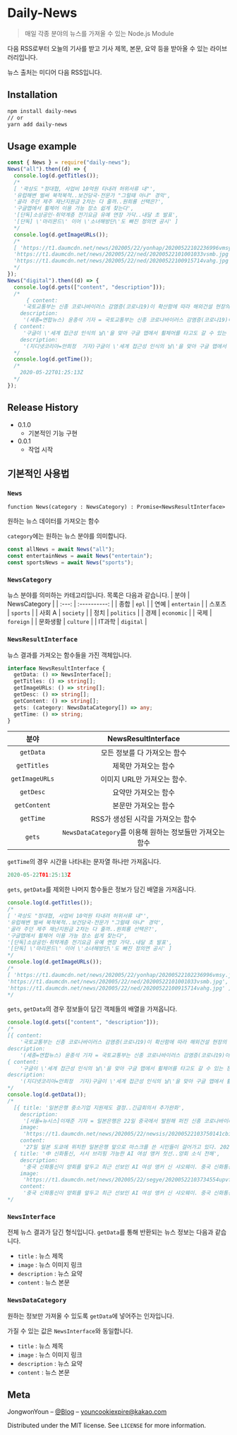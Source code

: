 
# Daily-News

> 매일 각종 분야의 뉴스를 가져올 수 있는 Node.js Module

다음 RSS로부터 오늘의 기사를 받고 기사 제목, 본문, 요약 등을 받아올 수 있는 라이브러리입니다.

뉴스 출처는 미디어 다음 RSS입니다.

## Installation

```sh
npm install daily-news
// or
yarn add daily-news
```

## Usage example

```javascript
const { News } = require("daily-news");
News("all").then((d) => {
  console.log(d.getTitles());
  /*
  [ '곽상도 "정대협, 사업비 10억원 타내려 허위서류 내"',
  '유럽해변 벌써 북적북적..보건당국·전문가 "그럴때 아냐" 경악',
  '골라 주던 제주 재난지원금 2차는 다 줄까..원희룡 선택은?',
  '구글맵에서 휠체어 이용 가능 장소 쉽게 찾는다',
  '[단독]소상공인·취약계층 전기요금 유예 연장 가닥..내달 초 발표',
  '[단독] \'마리몬드\' 이어 \'소녀해방단\'도 빠진 정의연 공시' ]
  */
  console.log(d.getImageURLs());
  /*
  [ 'https://t1.daumcdn.net/news/202005/22/yonhap/20200522102236996vmsy.jpg',
  'https://t1.daumcdn.net/news/202005/22/ned/20200522101001033vsmb.jpg',
  'https://t1.daumcdn.net/news/202005/22/ned/20200522100915714vahg.jpg' ]
  */
});
News("digital").then((d) => {
  console.log(d.gets(["content", "description"]));
  /*
      { content:
     '국토교통부는 신종 코로나바이러스 감염증(코로나19)이 확산함에 따라 해외건설 현장의 방역관리 강화를 위해 마스크 15만9천여장의 반출을 허용했다고 22일 밝혔다.\n건설현장 \n총 63개국 398개 현장의 한국인 건설 근로자 4천423명이 3개월가량 쓸 수 있는 분량이다.\n현재 마스크 해외 반출은 원칙적으로 금지됐고 해외 건설 근로자의 경우 국내 가족을 통한 반출 등만 허용되는 상황이었다.\n이에 국토부는 해외 건설기업의 마스크 수요와 현황을 조사하고 산업통상자원부, 식품의약품안전처 등 관계부처와 협의해 최종 반출 승인을 받았다.\n주요 해외건설 현장은 현지 한국대사관을 중심으로 현장방역을 강화하고 있으며, 국토부도 코로나19 대응 가이드라인을 건설사에 배포한 바 있다.\n국토부 관계자는 "앞으로도 관계 부처와 해외건설협회, 해외 건설기업들과 긴밀한 협의를 통해 우리 건설 근로자의 코로나19 예방 조치에 전력을 기울일 방침"이라고 말했다.',
    description:
     '(세종=연합뉴스) 윤종석 기자 = 국토교통부는 신종 코로나바이러스 감염증(코로나19)이 확산함에 따라 해외건설 현장의 방역관리 강화를 위해 마스크 15만9천여장의 반출을 허용했다고 22일 밝혔다. 총 63개국 398개 현장의 한국인 건설 근로자 4천423명이 3개월가량 쓸 수 있는 분량이다. 현재 마스크 해외 반출은 원칙적으로 금지됐고 해외 건설 근로자의' },
  { content:
     '구글이 \'세계 접근성 인식의 날\'을 맞아 구글 맵에서 휠체어를 타고도 갈 수 있는 장소를 쉽게 찾을 수 있는 기능을 추가했다.\n21일(현지시간) 구글은 구글 맵에서 휠체어 접근성 정보를 더 명확히 알 수 있는 기능을 추가했다고 밝혔다. 사용자가 구글맵에서 \'접근 가능한 장소\' 기능을 선택하면 휠체어 친화적인 장소를 구글맵 안에서 더 쉽게 찾을 수 있다. 휠체어를 위한 좌석과 화장실, 주차장이 제대로 있는지도 확인할 수 있다.\n예를 들어 식당을 찾는다고 했을 때, 휠체어가 쉽게 들어갈 수 있는 공간에는 검색한 식당 목록 중 휠체어 아이콘이 들어가 사용자들이 쉽게 알 수 있게 했다.\n이 기능은 구글맵을 업데이트한 후 사용할 수 있으며, 안드로이드나 iOS에서 모두 이용 가능하다. 먼저 호주와 일본, 영국, 미국 등에서 사용할 수 있으며, 추가 국가에 대한 지원은 추후 제공될 예정이다.\n()',
    description:
     '(지디넷코리아=안희정  기자)구글이 \'세계 접근성 인식의 날\'을 맞아 구글 맵에서 휠체어를 타고도 갈 수 있는 장소를 쉽게 찾을 수 있는 기능을 추가했다. 21일(현지시간) 구글은 구글 맵에서 휠체어 접근성 정보를 더 명확히 알 수 있는 기능을 추가했다고 밝혔다. 사용자가 구글맵에서 \'접근 가능한 장소\' 기능을 선택하면 휠체어 친화적인 장소를 구글맵 안에서' } ]
  */
  console.log(d.getTime());
  /*
    2020-05-22T01:25:13Z
  */
});
```

## Release History

* 0.1.0
    * 기본적인 기능 구현
* 0.0.1
    * 작업 시작

## 기본적인 사용법

### `News`

`function News(category : NewsCategory) : Promise<NewsResultInterface>`

원하는 뉴스 데이터를 가져오는 함수

 `category`에는 원하는 뉴스 분야를 의미합니다.

```javascript
const allNews = await News("all");
const entertainNews = await News("entertain");
const sportsNews = await News("sports");
```

### `NewsCategory`

뉴스 분야를 의미하는 카테고리입니다. 목록은 다음과 같습니다.
|  분야   | NewsCategory |
| :---: | :----------: |
|  종합   |    `epl`     |
|  연예   | `entertain`  |
|  스포츠  |   `sports`   |
| 사회 A  |  `society`   |
|  정치   |  `politics`  |
|  경제   |  `economic`  |
|  국제   |  `foreign`   |
| 문화생활  |  `culture`   |
| IT과학  |  `digital`   |

### `NewsResultInterface`

뉴스 결과를 가져오는 함수들을 가진 객체입니다.

```typescript
interface NewsResultInterface {
  getData: () => NewsInterface[];
  getTitles: () => string[];
  getImageURLs: () => string[];
  getDesc: () => string[];
  getContent: () => string[];
  gets: (category: NewsDataCategory[]) => any;
  getTime: () => string;
}
```

|       분야       |           NewsResultInterface            |
| :------------: | :--------------------------------------: |
|   `getData`    |             모든 정보를 다 가져오는 함수             |
|  `getTitles`   |               제목만 가져오는 함수                |
| `getImageURLs` |            이미지 URL만 가져오는 함수.             |
|   `getDesc`    |               요약만 가져오는 함수                |
|  `getContent`  |               본문만 가져오는 함수                |
|   `getTime`    |           RSS가 생성된 시각을 가져오는 함수           |
|     `gets`     | `NewsDataCategory`를 이용해 원하는 정보들만 가져오는 함수 |

`getTime`의 경우 시간을 나타내는 문자열 하나만 가져옵니다.

```javascript
2020-05-22T01:25:13Z
```

`gets`, `getData`를 제외한 나머지 함수들은 정보가 담긴 배열을 가져옵니다.

```javascript
console.log(d.getTitles());
/*
[ '곽상도 "정대협, 사업비 10억원 타내려 허위서류 내"',
'유럽해변 벌써 북적북적..보건당국·전문가 "그럴때 아냐" 경악',
'골라 주던 제주 재난지원금 2차는 다 줄까..원희룡 선택은?',
'구글맵에서 휠체어 이용 가능 장소 쉽게 찾는다',
'[단독]소상공인·취약계층 전기요금 유예 연장 가닥..내달 초 발표',
'[단독] \'마리몬드\' 이어 \'소녀해방단\'도 빠진 정의연 공시' ]
*/
console.log(d.getImageURLs());
/*
[ 'https://t1.daumcdn.net/news/202005/22/yonhap/20200522102236996vmsy.jpg',
'https://t1.daumcdn.net/news/202005/22/ned/20200522101001033vsmb.jpg',
'https://t1.daumcdn.net/news/202005/22/ned/20200522100915714vahg.jpg' ]
*/
```

`gets`, `getData`의 경우 정보들이 담긴 객체들의 배열을 가져옵니다.

```javascript
console.log(d.gets(["content", "description"]));
/*
[{ content:
    '국토교통부는 신종 코로나바이러스 감염증(코로나19)이 확산함에 따라 해외건설 현장의 방역관리 강화를 위해 마스크 15만9천여장의 반출을 허용했다고 22일 밝혔다.\n건설현장 \n총 63개국 398개 현장의 한국인 건설 근로자 4천423명이 3개월가량 쓸 수 있는 분량이다.\n현재 마스크 해외 반출은 원칙적으로 금지됐고 해외 건설 근로자의 경우 국내 가족을 통한 반출 등만 허용되는 상황이었다.\n이에 국토부는 해외 건설기업의 마스크 수요와 현황을 조사하고 산업통상자원부, 식품의약품안전처 등 관계부처와 협의해 최종 반출 승인을 받았다.\n주요 해외건설 현장은 현지 한국대사관을 중심으로 현장방역을 강화하고 있으며, 국토부도 코로나19 대응 가이드라인을 건설사에 배포한 바 있다.\n국토부 관계자는 "앞으로도 관계 부처와 해외건설협회, 해외 건설기업들과 긴밀한 협의를 통해 우리 건설 근로자의 코로나19 예방 조치에 전력을 기울일 방침"이라고 말했다.',
description:
    '(세종=연합뉴스) 윤종석 기자 = 국토교통부는 신종 코로나바이러스 감염증(코로나19)이 확산함에 따라 해외건설 현장의 방역관리 강화를 위해 마스크 15만9천여장의 반출을 허용했다고 22일 밝혔다. 총 63개국 398개 현장의 한국인 건설 근로자 4천423명이 3개월가량 쓸 수 있는 분량이다. 현재 마스크 해외 반출은 원칙적으로 금지됐고 해외 건설 근로자의' },
{ content:
    '구글이 \'세계 접근성 인식의 날\'을 맞아 구글 맵에서 휠체어를 타고도 갈 수 있는 장소를 쉽게 찾을 수 있는 기능을 추가했다.\n21일(현지시간) 구글은 구글 맵에서 휠체어 접근성 정보를 더 명확히 알 수 있는 기능을 추가했다고 밝혔다. 사용자가 구글맵에서 \'접근 가능한 장소\' 기능을 선택하면 휠체어 친화적인 장소를 구글맵 안에서 더 쉽게 찾을 수 있다. 휠체어를 위한 좌석과 화장실, 주차장이 제대로 있는지도 확인할 수 있다.\n예를 들어 식당을 찾는다고 했을 때, 휠체어가 쉽게 들어갈 수 있는 공간에는 검색한 식당 목록 중 휠체어 아이콘이 들어가 사용자들이 쉽게 알 수 있게 했다.\n이 기능은 구글맵을 업데이트한 후 사용할 수 있으며, 안드로이드나 iOS에서 모두 이용 가능하다. 먼저 호주와 일본, 영국, 미국 등에서 사용할 수 있으며, 추가 국가에 대한 지원은 추후 제공될 예정이다.\n()',
description:
    '(지디넷코리아=안희정  기자)구글이 \'세계 접근성 인식의 날\'을 맞아 구글 맵에서 휠체어를 타고도 갈 수 있는 장소를 쉽게 찾을 수 있는 기능을 추가했다. 21일(현지시간) 구글은 구글 맵에서 휠체어 접근성 정보를 더 명확히 알 수 있는 기능을 추가했다고 밝혔다. 사용자가 구글맵에서 \'접근 가능한 장소\' 기능을 선택하면 휠체어 친화적인 장소를 구글맵 안에서' } ]
*/
console.log(d.getData());
/*
  [{ title: '일본은행 중소기업 지원제도 결정..긴급회의서 추가완화',
    description:
     '[서울=뉴시스]이재준 기자 = 일본은행은 22일 중국에서 발원해 퍼진 신종 코로나바이러스 감염증(코로나19)으로 타격을 받은 중소기업의 자금난을 덜어주기 위한 지원제도를 확정했다. 닛케이 신문 등에 따르면 일본은행은 이날 긴급 금융정책 결정회의를 소집해 단기 정책금리를 마이너스 0.1%, 장기금리를 제로% 정도로 추이하도록 유도하는 현행 장단기 금리조작',
    image:
     'https://t1.daumcdn.net/news/202005/22/newsis/20200522103750141cbic.jpg',
    content:
     '27일 일본 도쿄에 위치한 일본은행 앞으로 마스크를 쓴 시민들이 걸어가고 있다. 2020.04.27.\n일본은행은 22일 중국에서 발원해 퍼진 신종 코로나바이러스 감염증(코로나19)으로 타격을 받은 중소기업의 자금난을 덜어주기 위한 지원제도를 확정했다.\n닛케이 신문 등에 따르면 일본은행은 이날 긴급 금융정책 결정회의를 소집해 단기 정책금리를 마이너스 0.1%, 장기금리를 제로% 정도로 추이하도록 유도하는 현행 장단기 금리조작의 유지를 찬성다수를 결정하고 이 같은 추가 금융완화책을 결정했다.\n금융정책 결정회의는 이달 들어 개시한 민간 금융기관에 의한 실질적인 무이자·무담보 대출을 뒷받침할 목적으로 융자를 실시한 금융기관에 대해 \'제로 금리\'로 자금을 공급하는 틀을 정식으로 승인했다. \n기존 기업어음(CP)과 사채 매입액, 코로나19 대응 금융지원 특별 조작 외에 총액 75조엔(약 861조원) 규모 코로나19 대응 자금난 지원 특별 프로그램을 운영하기로 했다. 기간은 반년간 연장해 2021년 3월까지 시행한다.\n새 자금공급 제도는 일본 정부의 긴급경제대책과 연동하는 조치로 금융기관에 제로 금리로 자금을 융통하는 외에 이용잔고에 따라 일본은행 당좌예금에 0.1% 금리를 붙여준다.\n금융기관에 유리한 여건을 조성해 중소기업 등을 상대로 하는 적극적인 융자를 촉진할 것으로 기대된다.\n일본은행이 6월 정례 회의를 기다리지 않고 9년 만에 긴급 금융정책 결정회의를 소집한 것은 극히 이례적으로 그만큼 코로나19로 인한 경제적 충격이 크다는 사실을 방증한다.\n앞서 일본은행은 4월27일 전번 회의 때 차기 회의까지 새 자금공급 제도의 설계를 마치고 확정할 방침을 표명했다.\n차기 회의는 6월15~16일 예정이나 구로다 하루히코(黑田東彦) 총재가 국회답변 등에서 임시회의 개최를 염두에 두고 조속히 시행하고 싶다고 밝혀왔다.\n외출과 영업 자숙으로 서비스 산업을 중심으로 중소기업의 매출이 급감하면서 자금난이 가중하고 있다.\n앞서 지난달 27일 회의에서 일본은행은 연간 80조 엔(약 916조원)인 국채 매입 한도를 사실상 철폐하는 등 금융완화 조치를 했다.\n일본은행은 기업이 자금 조달을 위해 발행하는 기업어음(CP)과 회사채 매입 한도도 총 20조엔으로 끌어올렸다. 기존 매입 한도의 약 3배에 달한다. 매입 대상으로 하는 채권 잔존기간도 기존 1~3년에서 5년까지 연장했다.\n구로다 총재는 이번 긴급 금융정책 결정회의에 관회견을 이번에는 갖지 않기로 했다.\n☞공감언론 뉴시스' },
  { title: '中 신화통신, 서서 브리핑 가능한 AI 여성 앵커 첫선..양회 소식 전해',
    description:
     '중국 신화통신이 양회를 앞두고 최근 선보인 AI 여성 앵커 신 샤오웨이. 중국 신화통신 영상 캡처    중국 신화통신이 가상 스튜디오에 선 채 뉴스를 진행할 수 있는 인공지능(AI) 앵커를 최근 선보여 대중의 관심을 끌고 있다. 이름이 ‘신 샤오웨이’인 여성 앵커는 중국 양회 개막 전날(20일) 처음 방송에 등장했으며, 오는 28일까지 양회가 열리는',
    image:
     'https://t1.daumcdn.net/news/202005/22/segye/20200522103734554upvf.jpg',
    content:
     '중국 신화통신이 양회를 앞두고 최근 선보인 AI 여성 앵커 신 샤오웨이. 중국 신화통신 영상 캡처\n \n중국 신화통신이 가상 스튜디오에 선 채 뉴스를 진행할 수 있는 인공지능(AI) 앵커를 최근 선보여 대중의 관심을 끌고 있다.\n이름이 ‘신 샤오웨이’인 여성 앵커는 중국 양회 개막 전날(20일) 처음 방송에 등장했으며, 오는 28일까지 양회가 열리는 동안 일부 소식을 시청자에게 전달할 예정이다.\n신화통신 앵커 쟈오 완웨이의 동작을 본 따 만들었으며, 얼굴 표정과 신체 동작 인식 센서를 몸에 붙인 쟈오 완웨이가 오른손을 들었다 놓는 등의 동작을 취하면, 이를 모두 저장했다가 재구성해 신 샤오웨이에게 적용하는 방식이다.\n아울러 기사 문장을 입력하면, 화면 속의 신 샤오웨이가 읽을 수 있다고 신화통신은 전했다.\n입 모양과 문장이 완벽한 일치를 이룬 것은 아니지만, 신화통신은 앞으로 AI 앵커가 시청자들에게 뉴스 보는 색다른 재미를 안겨줄 것으로 보고 있다.\n신 샤오웨이는 오는 28일 중국 양회가 끝날 때까지 관련 소식 전달에 집중 활용될 예정이다.\n중국 신화통신이 AI 앵커 개발을 위해 실제 앵커의 동작을 본뜨는 과정. 중국 신화통신 영상 캡처\n \n신화통신의 AI 앵커 개발은 이번이 처음은 아니다.\n지난해에도 양회 직전 신화통신 앵커 취멍을 모델로 한 AI 여성 앵커 ‘신 샤오멍’이 등장해 대표단의 베이징 도착 소식을 전했다.\n신샤오멍과 쟈오 완웨이는 모두 신화통신과 중국 검색 포털 써우커우(搜狗)의 공동 개발 작품이다.\n다만, 가상 스튜디오에 선 신 샤오웨이와 달리 신 샤오멍은 그렇지 못했다는 게 가장 큰 차이점이다.' } ]
*/
```

### `NewsInterface`

전체 뉴스 결과가 담긴 형식입니다. `getData`를 통해 반환되는 뉴스 정보는 다음과 같습니다.

* `title` : 뉴스 제목
* `image` : 뉴스 이미지 링크
* `description` : 뉴스 요약
* `content` : 뉴스 본문

### `NewsDataCategory`

원하는 정보만 가져올 수 있도록 `getData`에 넣어주는 인자입니다.

가질 수 있는 값은 `NewsInterface`와 동일합니다.

* `title` : 뉴스 제목
* `image` : 뉴스 이미지 링크
* `description` : 뉴스 요약
* `content` : 뉴스 본문

## Meta

JongwonYoun – [@Blog](https://velog.io/@jeffyoun) – youncookiexpire@kakao.com

Distributed under the MIT license. See ``LICENSE`` for more information.
